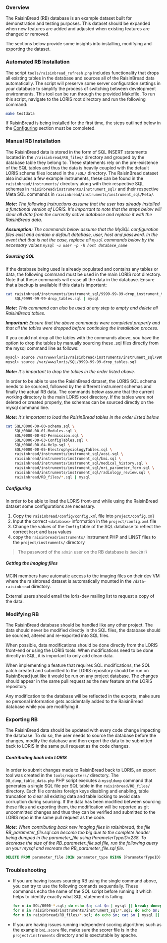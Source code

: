 ### Overview
The RaisinBread (RB) database is an example dataset built for demonstration and 
testing purposes. This dataset should be expanded when new features are added and 
adjusted when existing features are changed or removed. 

The sections below provide some insights into installing, modifying and exporting 
the dataset.

### Automated RB Installation
The script `tools/raisinbread_refresh.php` includes functionality that drops all existing tables in the
database and sources all of the RaisinBread data automatically. The script will preserve some server configuration settings in your database to simplify the process of switching between development environments. This tool can be run through the provided Makefile. To run this script, navigate to the LORIS
root directory and run the following command:

```bash
make testdata
```

If RaisinBread is being installed for the first time, the steps outlined below in the 
[Configuring](#Configuring) section must be completed. 

### Manual RB Installation
The RaisinBread data is stored in the form of SQL INSERT statements located in the 
`/raisinbread/RB_files/` directory and grouped by the database table they belong to. 
These statements rely on the pre-existence of the SQL tables and thus the data is 
heavily coupled with the default LORIS schema files located in the `/SQL/` directory.
The RaisinBread dataset also includes a few example instruments, these can be found in
the `raisinbread/instruments/` directory along with their respective SQL schemas in 
`raisinbread/instruments/instrument_sql/` and their respective Meta SQL commands in 
`raisinbread/instruments/instrument_sql/Meta/`. 

***Note:** The following instructions assume that the user has already installed a 
functional version of LORIS. It's important to note that the steps below will clear 
all data from the currently active database and replace it with the RaisinBread data.*

***Assumption:** The commands below assume that the MySQL configuration files 
exist and contain a default database, user, host and password. In the event that 
that is not the case, replace all `mysql` commands below by the necessary values 
`mysql -u user -p -h host database_name`*

##### Sourcing SQL
If the database being used is already populated and contains any tables or data, the following
command must be used in the main LORIS root directory. Note that these commands will erase all the data
in the database. Ensure that a backup is available if this data is important:

```bash
cat raisinbread/instruments/instrument_sql/9999-99-99-drop_instrument_tables.sql \
    SQL/9999-99-99-drop_tables.sql | mysql
```
***Note:** This command can also be used at any step to empty and delete all RaisinBread tables.*

***Important:** Ensure that the above commands were completed properly and that all the tables were dropped before continuing the installation process.*

If you could not drop all the tables with the commands above, you have the option to drop the tables by manually sourcing these .sql files directly 
from the mysql command line as follows:
```bash
mysql> source /var/www/loris/raisinbread/instruments/instrument_sql/9999-99-99-drop_instrument_tables.sql
mysql> source /var/www/loris/SQL/9999-99-99-drop_tables.sql
```
***Note:** It's important to drop the tables in the order listed above.*

In order to be able to use the RaisinBread dataset, the LORIS SQL schema needs to be
sourced, followed by the different instrument schemas and finally the actual RB data.
The commands below assume that the current working directory is the main LORIS root
directory. If the tables were not deleted or created properly, the schemas can be sourced 
directly on the mysql command line.

***Note:** It's important to load the RaisinBread tables in the order listed below.*

```bash
cat SQL/0000-00-00-schema.sql \
    SQL/0000-00-01-Modules.sql \
    SQL/0000-00-02-Permission.sql \
    SQL/0000-00-03-ConfigTables.sql \
    SQL/0000-00-04-Help.sql \
    SQL/0000-00-05-ElectrophysiologyTables.sql \
    raisinbread/instruments/instrument_sql/aosi.sql \
    raisinbread/instruments/instrument_sql/bmi.sql \
    raisinbread/instruments/instrument_sql/medical_history.sql \
    raisinbread/instruments/instrument_sql/mri_parameter_form.sql \
    raisinbread/instruments/instrument_sql/radiology_review.sql \
    raisinbread/RB_files/*.sql | mysql
```

##### Configuring
In order to be able to load the LORIS front-end while using the RaisinBread dataset 
some configurations are necessary.

1. Copy the `raisinbread/config/config.xml` file into `project/config.xml`
2. Input the correct `<database>` information in the `project/config.xml` file 
3. Change the values of the `Config` table of the SQL database to reflect the 
correct `host` and `base` values
4. copy the `raisinbread/instruments/` instrument PHP and LINST files to the 
`project/instruments/` directory

> The password of the `admin` user on the RB database is `demo20!7`


##### Getting the imaging files
MCIN members have automatic access to the imaging files on their dev VM
where the raisinbread dataset is automatically mounted in the `/data-raisinbread` directory.

External users should email the loris-dev mailing list to request a copy of the data.

### Modifying RB
The RaisinBread database should be handled like any other project. The data should 
never be modified directly in the SQL files, the database should be sourced, 
altered and re-exported into SQL files.

When possible, data modifications should be done directly from the LORIS front-end 
or using the LORIS tools. When modifications need to be done directly in SQL, it is 
important to only add clean data.

When implementing a feature that requires SQL modifications, the SQL patch created 
and submitted to the LORIS repository should be run on RaisinBread just like it 
would be run on any project database. The changes should appear in the same pull 
request as the new feature on the LORIS repository.

Any modification to the database will be reflected in the exports, make sure no 
personal information gets accidentally added to the RaisinBread database while you 
are modifying it.


### Exporting RB
The RaisinBread data should be updated with every code change impacting the database. 
To do so, the user needs to source the database before the changes, modify the 
database and then export the data to be submitted back to LORIS in the same pull 
request as the code changes.

##### Contributing back into LORIS
In order to submit changes made to RaisinBread back to LORIS, an export tool was 
created in the `tools/exporters/` directory. The `DB_dump_table_data.php` PHP script 
executes a `mysqldump` command that generates a single SQL file per SQL 
table in the `raisinbread/RB_files/` directory. Each file contains foreign keys 
disabling and enabling, table truncation to clear all existing data and table locking 
to avoid data corruption during sourcing. If the data has been modified between 
sourcing these files and exporting them, the modification will be reported as git 
uncommitted changes and thus they can be verified and submitted to the LORIS repo 
in the same pull request as the code.

***Note:** When contributing back new imaging files in raisinbread, the file 
RB\_parameter\_file.sql can become too big due to the complete header being dumped 
in the parameter\_file using ParameterTypeID=238. To decrease the size of the 
RB\_parameter\_file.sql file, run the following query on your mysql and recreate
the RB\_parameter\_file.sql file.*

```SQL
DELETE FROM parameter_file JOIN parameter_type USING (ParameterTypeID) WHERE Name='header';
```

### Troubleshooting

 - If you are having issues sourcing RB using the single command above, you can try to 
use the following comands sequentially. These commands echo the name of the SQL 
script before running it which helps to identify exactly what SQL statement is failing.

   ```bash
   for n in SQL/0000-*.sql; do echo $n; cat $n | mysql || break; done;
   for n in raisinbread/instruments/instrument_sql/*.sql; do echo $n; cat $n | mysql || break; done;
   for n in raisinbread/RB_files/*.sql; do echo $n; cat $n | mysql || break; done;
   ```

 - If you are having issues running independent scoring algorithms such as the example `bmi.score`
file, make sure the scorer file is in the `project/instruments` directory and is exectutable by 
apache.

